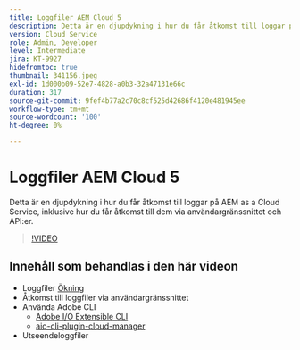```yaml
---
title: Loggfiler AEM Cloud 5
description: Detta är en djupdykning i hur du får åtkomst till loggar på AEM as a Cloud Service, inklusive hur du får åtkomst till dem via användargränssnittet och API:er.
version: Cloud Service
role: Admin, Developer
level: Intermediate
jira: KT-9927
hidefromtoc: true
thumbnail: 341156.jpeg
exl-id: 1d000b09-52e7-4828-a0b3-32a47131e66c
duration: 317
source-git-commit: 9fef4b77a2c70c8cf525d42686f4120e481945ee
workflow-type: tm+mt
source-wordcount: '100'
ht-degree: 0%

---
```


# Loggfiler AEM Cloud 5

Detta är en djupdykning i hur du får åtkomst till loggar på AEM as a Cloud Service, inklusive hur du får åtkomst till dem via användargränssnittet och API:er.

>[!VIDEO](https://video.tv.adobe.com/v/341156?quality=12&learn=on)

## Innehåll som behandlas i den här videon

+ Loggfiler [Ökning](https://experienceleague.adobe.com/docs/experience-manager-learn/cloud-service/debugging/debugging-aem-as-a-cloud-service/logs.html)
+ Åtkomst till loggfiler via användargränssnittet
+ Använda Adobe CLI
   + [Adobe I/O Extensible CLI](https://github.com/adobe/aio-cli)
   + [aio-cli-plugin-cloud-manager](https://github.com/adobe/aio-cli-plugin-cloudmanager/blob/main/README.md)
+ Utseendeloggfiler